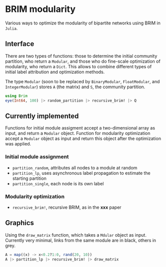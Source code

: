 # BRIM modularity

Various ways to optimize the modularity of bipartite networks using BRIM in
`Julia`.

## Interface

There are two types of functions: those to determine the initial community
partition, who return a `Modular`, and those who do fine-scale optimization
of modularity, who return a `Dict`. This allows to combine different types
of initial label attribution and optimization methods.

The type `Modular` (soon to be replaced by `BinaryModular`, `FloatModular`,
and `IntegerModular`) stores `A` (the matrix) and `S`, the community partition.

``` julia
using Brim
eye(Int64, 100) |> random_partition |> recursive_brim! |> Q
```

## Currently implemented

Functions for initial module assigment accept a two-dimensional array as input,
and return a `Modular` object. Function for modularity optimization accept
a `Modular` object as input and return this object after the optimization
was applied.

### Initial module assignment

- `partition_random`, attributes all nodes to a module at random
- `partition_lp`, uses asynchronous label propagation to estimate the starting partition
- `partition_single`, each node is its own label

### Modularity optimization

- `recursive_brim!`, recursive BRIM, as in the **xxx** paper

## Graphics

Using the `draw_matrix` function, which takes a `Mdular` object as
input. Currently very minimal, links from the same module are in black,
others in grey.

``` julia
A = map((x) -> x<0.2?1:0, rand(20, 10))
A |> partition_lp |> recursive_brim! |> draw_matrix
```
